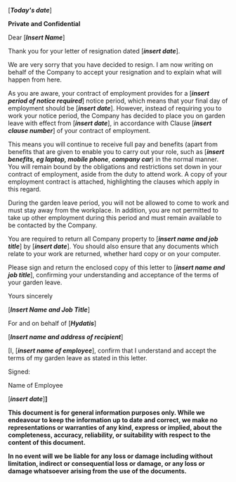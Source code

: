 \[***Today's date***\]

**Private and Confidential**

Dear \[***Insert Name***\]

Thank you for your letter of resignation dated \[***insert date***\].

We are very sorry that you have decided to resign. I am now writing on behalf of the Company to accept your resignation and to explain what will happen from here.

As you are aware, your contract of employment provides for a \[***insert period of notice required***\] notice period, which means that your final day of employment should be \[***insert date***\]. However, instead of requiring you to work your notice period, the Company has decided to place you on garden leave with effect from \[***insert date***\], in accordance with Clause \[***insert clause number***\] of your contract of employment.

This means you will continue to receive full pay and benefits (apart from benefits that are given to enable you to carry out your role, such as \[***insert benefits, eg laptop, mobile phone***, ***company car***) in the normal manner. You will remain bound by the obligations and restrictions set down in your contract of employment, aside from the duty to attend work. A copy of your employment contract is attached, highlighting the clauses which apply in this regard.

During the garden leave period, you will not be allowed to come to work and must stay away from the workplace. In addition, you are not permitted to take up other employment during this period and must remain available to be contacted by the Company.

You are required to return all Company property to \[***insert name and job title***\] by \[***insert date***\]. You should also ensure that any documents which relate to your work are returned, whether hard copy or on your computer.

Please sign and return the enclosed copy of this letter to \[***insert name and job title***\], confirming your understanding and acceptance of the terms of your garden leave.

Yours sincerely

\[***Insert Name and Job Title***\]

For and on behalf of \[***Hydatis***\]

\[***Insert name and address of recipient***\]

\[I, \[***insert name of employee***\], confirm that I understand and accept the terms of my garden leave as stated in this letter.

Signed:

Name of Employee

\[***insert date***\]**\]**

**This document is for general information purposes only. While we endeavour to keep the information up to date and correct, we make no representations or warranties of any kind, express or implied, about the completeness, accuracy, reliability, or suitability with respect to the content of this document.**

**In no event will we be liable for any loss or damage including without limitation, indirect or consequential loss or damage, or any loss or damage whatsoever arising from the use of the documents.**
